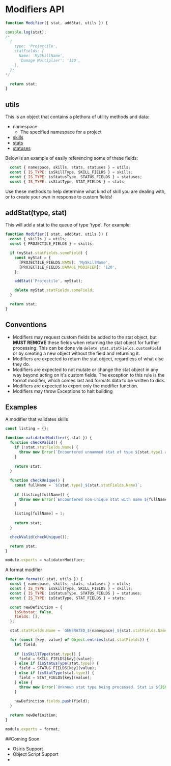 # Modifiers API

```javascript
function Modifier({ stat, addStat, utils }) {

console.log(stat); 
/*
  {
    type: 'Projectile',
    statFields: {
      Name: 'MySkillName',
      'Damage Multiplier': '120',
    },
  };
*/ 

  return stat;
}
```

## utils
This is an object that contains a plethora of utility methods and data:
- namespace
  - The specified namespace for a project
- [skills](https://github.com/Sinistralis-DOS2-Mods/SkillGenerator/blob/master/lib/definitions/skillFields.js)
- [stats](https://github.com/Sinistralis-DOS2-Mods/SkillGenerator/blob/master/lib/definitions/statFields.js)
- [statuses](https://github.com/Sinistralis-DOS2-Mods/SkillGenerator/blob/master/lib/definitions/statusFields.js)

Below is an example of easily referencing some of these fields:

```javascript
  const { namespace, skills, stats, statuses } = utils;
  const { IS_TYPE: isSkillType, SKILL_FIELDS } = skills;
  const { IS_TYPE: isStatusType, STATUS_FIELDS } = statuses;
  const { IS_TYPE: isStatType, STAT_FIELDS } = stats;
```

Use these methods to help determine what kind of skill you are dealing with, or to create your own in response to custom fields!

## addStat(type, stat)
This will add a stat to the queue of type 'type'. For example:
```javascript
function Modifier({ stat, addStat, utils }) {
  const { skills } = utils;
  const { PROJECTILE_FIELDS } = skills;

  if (myStat.statFields.someField) {
    const myStat = {
      [PROJECTILE_FIELDS.NAME]: 'MySkillName',
      [PROJECTILE_FIELDS.DAMAGE_MODIFIER]: '120',
    };

    addStat('Projectile', myStat);

    delete myStat.statFields.someField;
  }

  return stat;
}
```

## Conventions
- Modifiers may request custom fields be added to the stat object, but **MUST REMOVE** these fields when returning the stat object for further processing. This can be done via `delete stat.statFields.customField` or by creating a new object without the field and returning it.
- Modifiers are expected to return the stat object, regardless of what else they do.
- Modifiers are expected to not mutate or change the stat object in any way beyond acting on it's custom fields. The exception to this rule is the format modifier, which comes last and formats data to be written to disk.
- Modifiers are expected to export only the modifier function. 
- Modifiers may throw Exceptions to halt building

## Examples

A modifier that validates skills
```javascript
const listing = {};

function validatorModifier({ stat }) {
  function checkValid() {
    if (!stat.statFields.Name) {
      throw new Error(`Encountered unnammed stat of type ${stat.type} and fields ${JSON.stringify(stat.statFields)}`);
    }
  
    return stat;
  }
  
  function checkUnique() {
    const fullName = `${stat.type}_${stat.statFields.Name}`;
  
    if (listing[fullName]) {
      throw new Error(`Encountered non-unique stat with name ${fullName}`);
    }
  
    listing[fullName] = 1;
  
    return stat;
  }

  checkValid(checkUnique());

  return stat;
}

module.exports = validatorModifier;

```

A format modifier
```javascript
function format({ stat, utils }) {
  const { namespace, skills, stats, statuses } = utils;
  const { IS_TYPE: isSkillType, SKILL_FIELDS } = skills;
  const { IS_TYPE: isStatusType, STATUS_FIELDS } = statuses;
  const { IS_TYPE: isStatType, STAT_FIELDS } = stats;

  const newDefinition = {
    isSubstat: false,
    fields: [],
  };

  stat.statFields.Name = `GENERATED_${namespace}_${stat.statFields.Name}`;

  for (const [key, value] of Object.entries(stat.statFields)) {
    let field;
    
    if (isSkillType(stat.type)) {
      field = SKILL_FIELDS[key](value);
    } else if (isStatusType(stat.type)) {
      field = STATUS_FIELDS[key](value);
    } else if (isStatType(stat.type)) {
      field = STAT_FIELDS[key](value);        
    } else {
      throw new Error(`Unknown stat type being processed. Stat is ${JSON.stringify(stat)}. Expected type 'skill', 'status', or 'stat'`);
    }
    
    newDefinition.fields.push(field);
  }

  return newDefinition;
}

module.exports = format;

```

##Coming Soon
- Osiris Support
- Object Script Support
- 
